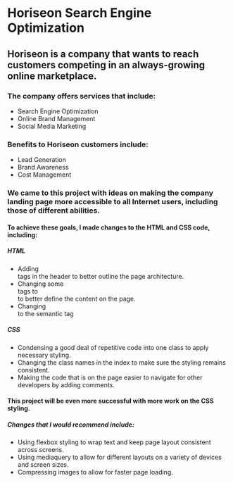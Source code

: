 # Horiseon Search Engine Optimization

## Horiseon is a company that wants to reach customers competing in an always-growing online marketplace. 

  ### The company offers services that include: 
 - Search Engine Optimization
 - Online Brand Management
 - Social Media Marketing

  ### Benefits to Horiseon customers include: 
 - Lead Generation
 - Brand Awareness
 - Cost Management


### We came to this project with ideas on making the company landing page more accessible to all Internet users, including those of different abilities.

#### To achieve these goals, I made changes to the HTML and CSS code, including:
##### HTML
 - Adding <nav> tags in the header to better outline the page architecture.
 - Changing some <div> tags to <section> to better define the content on the page.
 - Changing <div id="footer"> to the semantic tag <footer>

##### CSS 
 - Condensing a good deal of repetitive code into one class to apply necessary styling.
 - Changing the class names in the index to make sure the styling remains consistent.
 - Making the code that is on the page easier to navigate for other developers by adding comments.
  
#### This project will be even more successful with more work on the CSS styling.
##### Changes that I would recommend include:
  - Using flexbox styling to wrap text and keep page layout consistent across screens.
  - Using mediaquery to allow for different layouts on a variety of devices and screen sizes.
  - Compressing images to allow for faster page loading.
